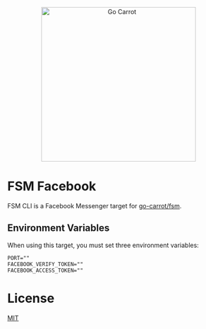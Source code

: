 <a href="https://engineering.carrot.is/"><p align="center"><img src="https://cloud.githubusercontent.com/assets/2105067/24525319/d3d26516-1567-11e7-9506-7611b3287d53.png" alt="Go Carrot" width="350px" align="center;" /></p></a>
# FSM Facebook

FSM CLI is a Facebook Messenger target for [go-carrot/fsm](https://github.com/go-carrot/fsm).

## Environment Variables

When using this target, you must set three environment variables:

```
PORT=""
FACEBOOK_VERIFY_TOKEN=""
FACEBOOK_ACCESS_TOKEN=""
```

# License

[MIT](LICENSE.md)
